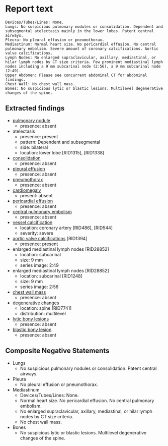 # Report text

```text
Devices/Tubes/Lines: None.
Lungs: No suspicious pulmonary nodules or consolidation. Dependent and subsegmental atelectasis mainly in the lower lobes. Patent central airways.
Pleura: No pleural effusion or pneumothorax.
Mediastinum: Normal heart size. No pericardial effusion. No central pulmonary embolism. Severe amount of coronary calcifications. Aortic valve calcifications.
Lymph Nodes: No enlarged supraclavicular, axillary, mediastinal, or hilar lymph nodes by CT size criteria. Few prominent mediastinal lymph nodes including a 9 mm subcarinal node (2:56), a 9 mm subcarinal node (2:49).
Upper Abdomen: Please see concurrent abdominal CT for abdominal findings.
Chest Wall: No chest wall mass.
Bones: No suspicious lytic or blastic lesions. Multilevel degenerative changes of the spine.
```

## Extracted findings

- [pulmonary nodule](../../definitions/hood/pulmonary-nodule.md)
  - presence: absent
- atelectasis
  - presence: present
  - pattern: Dependent and subsegmental
  - side: bilateral
  - location: lower lobe \[RID1315\], \[RID1338\]
- [consolidation](../../definitions/smartreporting/consolidation.txt)
  - presence: absent
- [pleural effusion](../../definitions/hood/pleural-effusion.md)
  - presence: absent
- [pneumothorax](../../definitions/hood/pneumothorax.md)
  - presence: absent
- [cardiomegaly](../../definitions/upmedic/Cardiomegaly.cde.md)
  - present: absent
- [pericardial effusion](../../definitions/hood/pericardial-effusion.md)
  - presence: absent
- [central pulmonary embolism](../../definitions/hood/pulmonary-emboli.json)
  - presence: absent
- [vessel calcification](../../definitions/nuance/coronary_artery_calcification.json)
  - location: coronary artery [RID486\], \[RID544\]
  - severity: severe
- [aortic valve calcifications](../../definitions/hood/annular-calcifications.json) \[RID1394\]
  - presence: present
- enlarged mediastinal lymph nodes \[RID28852\]
  - location: subcarinal
  - size: 9 mm
  - series image: 2:49
- enlarged mediastinal lymph nodes \[RID28852\]
  - location: subcarinal \[RID1248\]
  - size: 9 mm
  - series image: 2:56
- [chest wall mass](../../definitions/nuance/chest_wall_mass.json)
  - presence: absent
- [degenerative changes](../../definitions/nuance/thoracic_spine_degenerative_changes.json)
  - location: spine \[RID7741\]
  - distribution: multilevel
- [lytic bony lesions](../../definitions/hood/lytic-lesion.md)
  - presence: absent
- [blastic bony lesion](../../definitions/hood/sclerotic-lesion.md)
  - presence: absent

## Composite Negative Statements

- Lungs
  - No suspicious pulmonary nodules or consolidation. Patent central airways.
- Pleura
  - No pleural effusion or pneumothorax.
- Mediastinum
  - Devices/Tubes/Lines: None.
  - Normal heart size. No pericardial effusion. No central pulmonary embolism.
  - No enlarged supraclavicular, axillary, mediastinal, or hilar lymph nodes by CT size criteria.
  - No chest wall mass.
- Bones
  - No suspicious lytic or blastic lesions. Multilevel degenerative changes of the spine.

